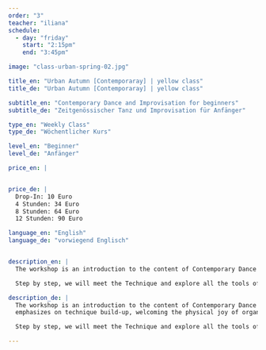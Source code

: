 ```yaml
---
order: "3"
teacher: "iliana"
schedule:
  - day: "friday"
    start: "2:15pm"
    end: "3:45pm"

image: "class-urban-spring-02.jpg"

title_en: "Urban Autumn [Contemporaray] | yellow class"
title_de: "Urban Autumn [Contemporaray] | yellow class"

subtitle_en: "Contemporary Dance and Improvisation for beginners"
subtitle_de: "Zeitgenössischer Tanz und Improvisation für Anfänger"

type_en: "Weekly Class"
type_de: "Wöchentlicher Kurs"

level_en: "Beginner"
level_de: "Anfänger"

price_en: |


price_de: |
  Drop-In: 10 Euro  
  4 Stunden: 34 Euro  
  8 Stunden: 64 Euro  
  12 Stunden: 90 Euro

language_en: "English"
language_de: "vorwiegend Englisch"


description_en: |
  The workshop is an introduction to the content of Contemporary Dance and of Improvisation. It’s an on-going workshop that emphasizes on technique build-up, welcoming the physical joy of organic movement. We will work on kinetic patterns (vocabulary), as well as on the connectivity within the body, with the space, with others and with the floor. The technical part focuses on floor work practice, understanding the relation to the floor. Understanding the weight, the direction of movement, the flow. Using the flow of the movement to understand the paths followed in space and in the body, we will also explore different movement qualities and dynamics. Working on our spacial awareness, both in the space and in the body, we will develop our kinetics intelligence.

  Step by step, we will meet the Technique and explore all the tools of physical expression, all the way to Improvisation.

description_de: |
  The workshop is an introduction to the content of Contemporary Dance and of Improvisation. It’s an on-going workshop that
  emphasizes on technique build-up, welcoming the physical joy of organic movement. We will work on kinetic patterns (vocabulary), as well as on the connectivity within the body, with the space, with others and with the floor. The technical part focuses on floor work practice, understanding the relation to the floor. Understanding the weight, the direction of movement, the flow. Using the flow of the movement to understand the paths followed in space and in the body, we will also explore different movement qualities and dynamics. Working on our spacial awareness, both in the space and in the body, we will develop our kinetics intelligence.

  Step by step, we will meet the Technique and explore all the tools of physical expression, all the way to Improvisation.

---
```

